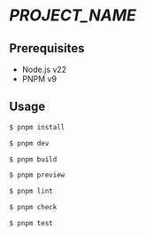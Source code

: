 # _PROJECT_NAME_

## Prerequisites

- Node.js v22
- PNPM v9

## Usage

```sh
$ pnpm install
```

```sh
$ pnpm dev
```

```sh
$ pnpm build
```

```sh
$ pnpm preview
```

```sh
$ pnpm lint
```

```sh
$ pnpm check
```

```sh
$ pnpm test
```
